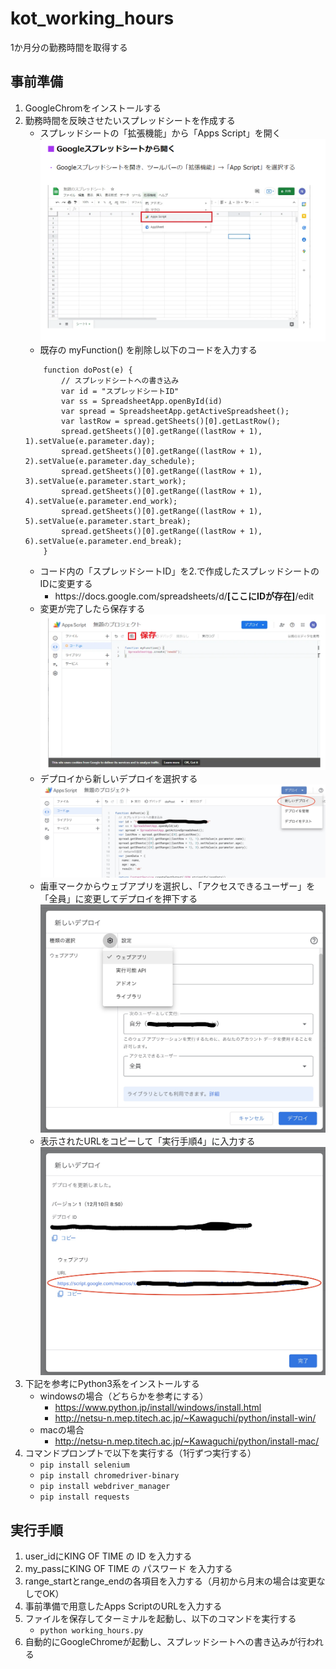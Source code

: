 # kot_working_hours
1か月分の勤務時間を取得する

## 事前準備
1. GoogleChromをインストールする
2. 勤務時間を反映させたいスプレッドシートを作成する
    * スプレッドシートの「拡張機能」から「Apps Script」を開く
    ![](/images/sheet_1.png)
    * 既存の myFunction() を削除し以下のコードを入力する
    ```
        function doPost(e) {
            // スプレッドシートへの書き込み
            var id = "スプレッドシートID"
            var ss = SpreadsheetApp.openById(id)
            var spread = SpreadsheetApp.getActiveSpreadsheet();
            var lastRow = spread.getSheets()[0].getLastRow();
            spread.getSheets()[0].getRange((lastRow + 1), 1).setValue(e.parameter.day);
            spread.getSheets()[0].getRange((lastRow + 1), 2).setValue(e.parameter.day_schedule);
            spread.getSheets()[0].getRange((lastRow + 1), 3).setValue(e.parameter.start_work);
            spread.getSheets()[0].getRange((lastRow + 1), 4).setValue(e.parameter.end_work);
            spread.getSheets()[0].getRange((lastRow + 1), 5).setValue(e.parameter.start_break);
            spread.getSheets()[0].getRange((lastRow + 1), 6).setValue(e.parameter.end_break);
        }
    ```
    * コード内の「スプレッドシートID」を2.で作成したスプレッドシートのIDに変更する
        * https&#58;//docs.google.com/spreadsheets/d/**[ここにIDが存在]**/edit
    * 変更が完了したら保存する
    ![](/images/sheet_2.png)
    * デプロイから新しいデプロイを選択する
    ![](/images/sheet_3.jpg)
    * 歯車マークからウェブアプリを選択し、「アクセスできるユーザー」を「全員」に変更してデプロイを押下する
    ![](/images/sheet_4.jpg)
    * 表示されたURLをコピーして「実行手順4」に入力する
    ![](/images/sheet_5.jpg)
3. 下記を参考にPython3系をインストールする
    * windowsの場合（どちらかを参考にする）
        * <https://www.python.jp/install/windows/install.html>
        * <http://netsu-n.mep.titech.ac.jp/~Kawaguchi/python/install-win/>
    * macの場合
        * <http://netsu-n.mep.titech.ac.jp/~Kawaguchi/python/install-mac/>
4. コマンドプロンプトで以下を実行する（1行ずつ実行する）
    * ``` pip install selenium ```
    * ``` pip install chromedriver-binary ```
    * ``` pip install webdriver_manager ```
    * ``` pip install requests ```

## 実行手順
1. user_idにKING OF TIME の ID を入力する
2. my_passにKING OF TIME の パスワード を入力する
3. range_startとrange_endの各項目を入力する（月初から月末の場合は変更なしでOK）
4. 事前準備で用意したApps ScriptのURLを入力する
5. ファイルを保存してターミナルを起動し、以下のコマンドを実行する
    * ``` python working_hours.py ```
6. 自動的にGoogleChromeが起動し、スプレッドシートへの書き込みが行われる